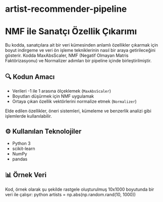 # artist-recommender-pipeline

# NMF ile Sanatçı Özellik Çıkarımı

Bu kodda, sanatçılara ait bir veri kümesinden anlamlı özellikler çıkarmak için boyut indirgeme ve veri ön işleme tekniklerinin nasıl bir araya getirileceğini gösterir. Kodda MaxAbsScaler, NMF (Negatif Olmayan Matris Faktörizasyonu) ve Normalizer adımları bir pipeline içinde birleştirilmiştir.

## 🔍 Kodun Amacı

- Verileri -1 ile 1 arasına ölçeklemek (`MaxAbsScaler`)
- Boyutları düşürmek için NMF uygulamak
- Ortaya çıkan özellik vektörlerini normalize etmek (`Normalizer`)

Elde edilen özellikler, öneri sistemleri, kümeleme ve benzerlik analizi gibi işlemlerde kullanılabilir.

## ⚙️ Kullanılan Teknolojiler

- Python 3
- scikit-learn
- NumPy
- pandas

## 📊 Örnek Veri

Kod, örnek olarak şu şekilde rastgele oluşturulmuş 10x1000 boyutunda bir veri ile çalışır:
python
artists = np.abs(np.random.rand(10, 1000))
